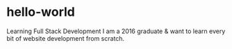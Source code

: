 # hello-world
Learning Full Stack Development
I am a 2016 graduate & want to learn every bit of website development from scratch.
